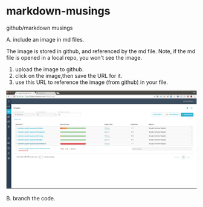 # markdown-musings

github/markdown musings

A. include an image in md files.

The image is stored in github, and referenced by the md file. Note, if the md file is opened in a local repo, you won't see the image.

1. upload the image to github.
2. click on the image,then save the URL for it.
3. use this URL to reference the image (from github) in your file.

![console](https://github.com/dgoldhar/markdown-musings/blob/master/aqua-console.png)

B. branch the code.

